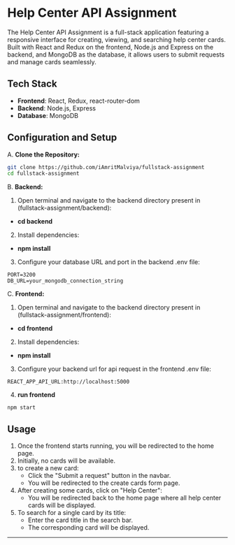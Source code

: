 # Help Center API Assignment
The Help Center API Assignment is a full-stack application featuring a responsive interface for creating, viewing, and searching help center cards. Built with React and Redux on the frontend, Node.js and Express on the backend, and MongoDB as the database, it allows users to submit requests and manage cards seamlessly.

## Tech Stack

- **Frontend**: React, Redux, react-router-dom
- **Backend**: Node.js, Express
- **Database**: MongoDB

## Configuration and Setup

A. **Clone the Repository:**
   ```bash
   git clone https://github.com/iAmritMalviya/fullstack-assignment
   cd fullstack-assignment
   ```

B. **Backend:**
1. Open terminal and navigate to the backend directory present in (fullstack-assignment/backend):
- **cd backend**
2. Install dependencies:
- **npm install**
3. Configure your database URL and port in the backend .env file:
```
PORT=3200
DB_URL=your_mongodb_connection_string
```

C. **Frontend:**
1. Open terminal and navigate to the backend directory present in (fullstack-assignment/frontend):
- **cd frontend**
2. Install dependencies:
- **npm install**
3. Configure your backend url for api request in the frontend .env file:
```
REACT_APP_API_URL:http://localhost:5000
```
4. **run frontend**
```
npm start
```
## Usage
1. Once the frontend starts running, you will be redirected to the home page.
2. Initially, no cards will be available.
3. to create a new card:
   - Click the "Submit a request" button in the navbar.
   - You will be redirected to the create cards form page.
4. After creating some cards, click on "Help Center":
   - You will be redirected back to the home page where all help center cards will be displayed.
5. To search for a single card by its title:
   - Enter the card title in the search bar.
   - The corresponding card will be displayed.


---

